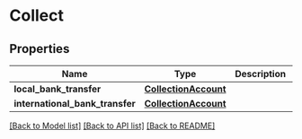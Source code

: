 # Collect

## Properties
Name | Type | Description | Notes
------------ | ------------- | ------------- | -------------
**local_bank_transfer** | [**CollectionAccount**](CollectionAccount.md) |  | [optional] 
**international_bank_transfer** | [**CollectionAccount**](CollectionAccount.md) |  | [optional] 

[[Back to Model list]](../README.md#documentation-for-models) [[Back to API list]](../README.md#documentation-for-api-endpoints) [[Back to README]](../README.md)

